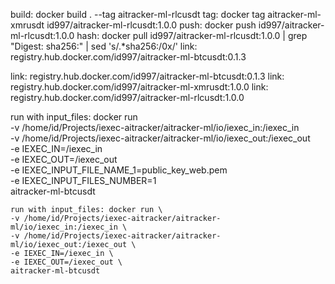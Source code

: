 build: docker build . --tag aitracker-ml-rlcusdt
tag: docker tag aitracker-ml-xmrusdt id997/aitracker-ml-rlcusdt:1.0.0
push: docker push id997/aitracker-ml-rlcusdt:1.0.0
hash: docker pull id997/aitracker-ml-rlcusdt:1.0.0 | grep "Digest: sha256:" | sed 's/.*sha256:/0x/'
link: registry.hub.docker.com/id997/aitracker-ml-btcusdt:0.1.3

link: registry.hub.docker.com/id997/aitracker-ml-btcusdt:0.1.3
link: registry.hub.docker.com/id997/aitracker-ml-xmrusdt:1.0.0
link: registry.hub.docker.com/id997/aitracker-ml-rlcusdt:1.0.0

run with input_files: docker run \
    -v /home/id/Projects/iexec-aitracker/aitracker-ml/io/iexec_in:/iexec_in \
    -v /home/id/Projects/iexec-aitracker/aitracker-ml/io/iexec_out:/iexec_out \
    -e IEXEC_IN=/iexec_in \
    -e IEXEC_OUT=/iexec_out \
    -e IEXEC_INPUT_FILE_NAME_1=public_key_web.pem \
    -e IEXEC_INPUT_FILES_NUMBER=1 \
    aitracker-ml-btcusdt

    run with input_files: docker run \
    -v /home/id/Projects/iexec-aitracker/aitracker-ml/io/iexec_in:/iexec_in \
    -v /home/id/Projects/iexec-aitracker/aitracker-ml/io/iexec_out:/iexec_out \
    -e IEXEC_IN=/iexec_in \
    -e IEXEC_OUT=/iexec_out \
    aitracker-ml-btcusdt